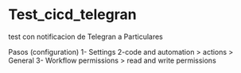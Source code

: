 # Test_cicd_telegran
test con notificacion de Telegran a Particulares

Pasos (configuration) 
1- Settings 
2-code and automation > actions > General
3- Workflow permissions > read and write permissions 


